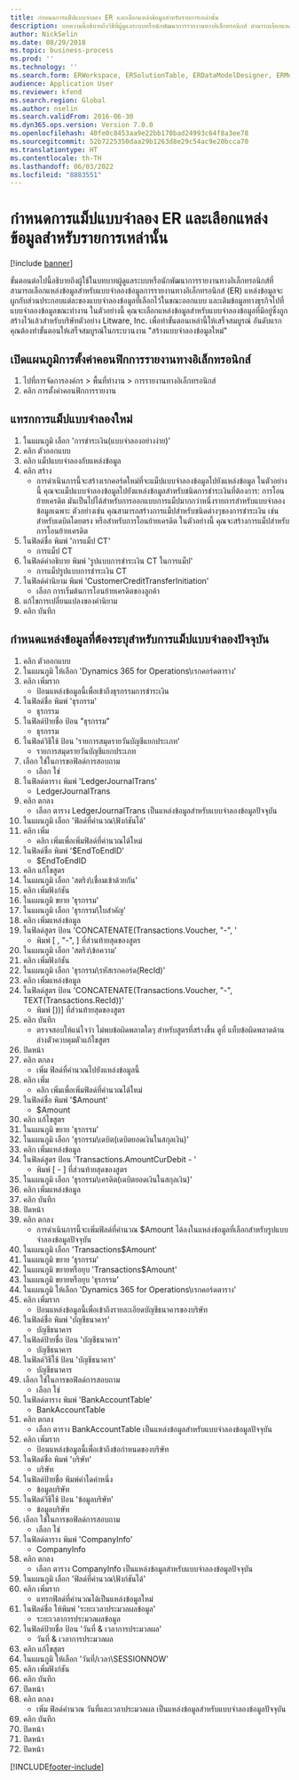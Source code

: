 ```yaml
---
title: กำหนดการแม็ปแบบจำลอง ER และเลือกแหล่งข้อมูลสำหรับรายการเหล่านั้น
description: บทความนี้อธิบายถึงวิธีที่ผู้ดูแลระบบหรือนักพัฒนาการรายงานทางอิเล็กทรอนิกส์ สามารถเลือกแหล่งข้อมูลสำหรับแบบจำลองข้อมูลการรายงานทางอิเล็กทรอนิกส์ได้
author: NickSelin
ms.date: 08/29/2018
ms.topic: business-process
ms.prod: ''
ms.technology: ''
ms.search.form: ERWorkspace, ERSolutionTable, ERDataModelDesigner, ERModelMappingTable, ERModelMappingDesigner, ERExpressionDesignerFormula
audience: Application User
ms.reviewer: kfend
ms.search.region: Global
ms.author: nselin
ms.search.validFrom: 2016-06-30
ms.dyn365.ops.version: Version 7.0.0
ms.openlocfilehash: 40fe0c8453aa9e22bb170bad24993c64f8a3ee78
ms.sourcegitcommit: 52b7225350daa29b1263d8e29c54ac9e20bcca70
ms.translationtype: HT
ms.contentlocale: th-TH
ms.lasthandoff: 06/03/2022
ms.locfileid: "8883551"
---
```

# <a name="define-er-model-mappings-and-select-data-sources-for-them"></a>กำหนดการแม็ปแบบจำลอง ER และเลือกแหล่งข้อมูลสำหรับรายการเหล่านั้น

[!include [banner](../../includes/banner.md)]

ขั้นตอนต่อไปนี้อธิบายถึงผู้ใช้ในบทบาทผู้ดูแลระบบหรือนักพัฒนาการรายงานทางอิเล็กทรอนิกส์ที่สามารถเลือกแหล่งข้อมูลสำหรับแบบจำลองข้อมูลการรายงานทางอิเล็กทรอนิกส์ (ER) แหล่งข้อมูลจะผูกกับส่วนประกอบแต่ละของแบบจำลองข้อมูลที่เลือกไว้ในขณะออกแบบ และเติมข้อมูลทางธุรกิจไปที่แบบจำลองข้อมูลขณะทำงาน ในตัวอย่างนี้ คุณจะเลือกแหล่งข้อมูลสำหรับแบบจำลองข้อมูลที่มีอยู่ซึ่งถูกสร้างไว้แล้วสำหรับบริษัทตัวอย่าง Litware, Inc. เพื่อทำขั้นตอนเหล่านี้ให้เสร็จสมบูรณ์ อันดับแรกคุณต้องทำขั้นตอนให้เสร็จสมบูรณ์ในกระบวนงาน "สร้างแบบจำลองข้อมูลใหม่"


## <a name="open-the-electronic-reporting-configurations-tree"></a>เปิดแผนภูมิการตั้งค่าคอนฟิกการรายงานทางอิเล็กทรอนิกส์
1. ไปที่การจัดการองค์กร > พื้นที่ทำงาน > การรายงานทางอิเล็กทรอนิกส์
2. คลิก การตั้งค่าคอนฟิกการรายงาน

## <a name="insert-a-new-model-mapping"></a>แทรกการแม็ปแบบจำลองใหม่
1. ในแผนภูมิ เลือก 'การชำระเงิน(แบบจำลองอย่างง่าย)'
2. คลิก ตัวออกแบบ
3. คลิก แม็ปแบบจำลองกับแหล่งข้อมูล
4. คลิก สร้าง
    * การดำเนินการนี้จะสร้างเรกคอร์ดใหม่ที่จะแม็ปแบบจำลองข้อมูลไปยังแหล่งข้อมูล ในตัวอย่างนี้ คุณจะแม็ปแบบจำลองข้อมูลไปยังแหล่งข้อมูลสำหรับชนิดการชำระเงินที่ต้องการ: การโอนย้ายเครดิต     มันเป็นไปได้สำหรับการออกแบบการแม็ปมากกว่าหนึ่งรายการสำหรับแบบจำลองข้อมูลเฉพาะ ตัวอย่างเช่น คุณสามารถสร้างการแม็ปสำหรับชนิดต่างๆของการชำระเงิน เช่น สำหรับเดบิตโดยตรง หรือสำหรับการโอนย้ายเครดิต ในตัวอย่างนี้ คุณจะสร้างการแม็ปสำหรับการโอนย้ายเครดิต  
5. ในฟิลด์ชื่อ พิมพ์ 'การแม็ป CT'
    * การแม็ป CT  
6. ในฟิลด์คำอธิบาย พิมพ์ 'รูปแบบการชำระเงิน CT ในการแม็ป'
    * การแม็ปรูปแบบการชำระเงิน CT  
7. ในฟิลด์คำนิยาม พิมพ์ 'CustomerCreditTransferInitiation'
    * เลือก การเริ่มต้นการโอนย้ายเครดิตของลูกค้า  
8. แก้ไขการเปลี่ยนแปลงของคำนิยาม
9. คลิก บันทึก

## <a name="define-required-data-sources-for-the-current-model-mapping"></a>กำหนดแหล่งข้อมูลที่ต้องระบุสำหรับการแม็ปแบบจำลองปัจจุบัน
1. คลิก ตัวออกแบบ
2. ในแผนภูมิ ให้เลือก 'Dynamics 365 for Operations\เรกคอร์ดตาราง'
3. คลิก เพิ่มราก
    * ป้อนแหล่งข้อมูลนี้เพื่อเข้าถึงธุรกรรมการชำระเงิน  
4. ในฟิลด์ชื่อ พิมพ์ 'ธุรกรรม'
    * ธุรกรรม  
5. ในฟิลด์ป้ายชื่อ ป้อน "ธุรกรรม"
    * ธุรกรรม  
6. ในฟิลด์วิธีใช้ ป้อน 'รายการสมุดรายวันบัญชีแยกประเภท'
    * รายการสมุดรายวันบัญชีแยกประเภท  
7. เลือก ใช่ในการขอฟิลด์การสอบถาม
    * เลือก ใช่  
8. ในฟิลด์ตาราง พิมพ์ 'LedgerJournalTrans'
    * LedgerJournalTrans  
9. คลิก ตกลง
    * เลือก ตาราง LedgerJournalTrans เป็นแหล่งข้อมูลสำหรับแบบจำลองข้อมูลปัจจุบัน  
10. ในแผนภูมิ เลือก 'ฟิลด์ที่คำนวณ\ฟังก์ชันได้'
11. คลิก เพิ่ม
    * คลิก เพิ่มเพื่อเพิ่มฟิลด์ที่คำนวณได้ใหม่  
12. ในฟิลด์ชื่อ พิมพ์ '$EndToEndID'
    * $EndToEndID  
13. คลิก แก้ไขสูตร
14. ในแผนภูมิ เลือก 'สตริง\เชื่อมเข้าด้วยกัน'
15. คลิก เพิ่มฟังก์ชัน
16. ในแผนภูมิ ขยาย 'ธุรกรรม'
17. ในแผนภูมิ เลือก 'ธุรกรรม\ใบสำคัญ'
18. คลิก เพิ่มแหล่งข้อมูล
19. ในฟิลด์สูตร ป้อน 'CONCATENATE(Transactions.Voucher, "-", '
    * พิมพ์ [ , "-", ] ที่ส่วนท้ายสุดของสูตร  
20. ในแผนภูมิ เลือก 'สตริง\ข้อความ'
21. คลิก เพิ่มฟังก์ชัน
22. ในแผนภูมิ เลือก 'ธุรกรรม\รหัสเรกคอร์ด(RecId)'
23. คลิก เพิ่มแหล่งข้อมูล
24. ในฟิลด์สูตร ป้อน 'CONCATENATE(Transactions.Voucher, "-", TEXT(Transactions.RecId))'
    * พิมพ์ [))] ที่ส่วนท้ายสุดของสูตร  
25. คลิก บันทึก
    * ตรวจสอบให้แน่ใจว่า ไม่พบข้อผิดพลาดใดๆ สำหรับสูตรที่สร้างขึ้น ดูที่ แท็บข้อผิดพลาดด้านล่างตัวควบคุมตัวแก้ไขสูตร  
26. ปิดหน้า
27. คลิก ตกลง
    * เพิ่ม ฟิลด์ที่คำนวณไปยังแหล่งข้อมูลนี้  
28. คลิก เพิ่ม
    * คลิก เพิ่มเพื่อเพิ่มฟิลด์ที่คำนวณได้ใหม่  
29. ในฟิลด์ชื่อ พิมพ์ '$Amount'
    * $Amount  
30. คลิก แก้ไขสูตร
31. ในแผนภูมิ ขยาย 'ธุรกรรม'
32. ในแผนภูมิ เลือก 'ธุรกรรม\เดบิต(เดบิตยอดเงินในสกุลเงิน)'
33. คลิก เพิ่มแหล่งข้อมูล
34. ในฟิลด์สูตร ป้อน 'Transactions.AmountCurDebit - '
    * พิมพ์ [ - ] ที่ส่วนท้ายสุดของสูตร  
35. ในแผนภูมิ เลือก 'ธุรกรรม\เครดิต(เดบิตยอดเงินในสกุลเงิน)'
36. คลิก เพิ่มแหล่งข้อมูล
37. คลิก บันทึก
38. ปิดหน้า
39. คลิก ตกลง
    * การดำเนินการนี้จะเพิ่มฟิลด์ที่คำนวณ $Amount ได้ลงในแหล่งข้อมูลที่เลือกสำหรับรูปแบบจำลองข้อมูลปัจจุบัน  
40. ในแผนภูมิ เลือก 'Transactions\$Amount'
41. ในแผนภูมิ ขยาย 'ธุรกรรม'
42. ในแผนภูมิ ขยายหรือยุบ 'Transactions\$Amount'
43. ในแผนภูมิ ขยายหรือยุบ 'ธุรกรรม'
44. ในแผนภูมิ ให้เลือก 'Dynamics 365 for Operations\เรกคอร์ดตาราง'
45. คลิก เพิ่มราก
    * ป้อนแหล่งข้อมูลนี้เพื่อเข้าถึงรายละเอียดบัญชีธนาคารของบริษัท  
46. ในฟิลด์ชื่อ พิมพ์ 'บัญชีธนาคาร'
    * บัญชีธนาคาร  
47. ในฟิลด์ป้ายชื่อ ป้อน 'บัญชีธนาคาร'
    * บัญชีธนาคาร  
48. ในฟิลด์วิธีใช้ ป้อน 'บัญชีธนาคาร'
    * บัญชีธนาคาร  
49. เลือก ใช่ในการขอฟิลด์การสอบถาม
    * เลือก ใช่  
50. ในฟิลด์ตาราง พิมพ์ 'BankAccountTable'
    * BankAccountTable  
51. คลิก ตกลง
    * เลือก ตาราง BankAccountTable เป็นแหล่งข้อมูลสำหรับแบบจำลองข้อมูลปัจจุบัน  
52. คลิก เพิ่มราก
    * ป้อนแหล่งข้อมูลนี้เพื่อเข้าถึงข้อกำหนดของบริษัท  
53. ในฟิลด์ชื่อ พิมพ์ 'บริษัท'
    * บริษัท  
54. ในฟิลด์ป้ายชื่อ พิมพ์ค่าใดค่าหนึ่ง
    * ข้อมูลบริษัท  
55. ในฟิลด์วิธีใช้ ป้อน 'ข้อมูลบริษัท'
    * ข้อมูลบริษัท  
56. เลือก ใช่ในการขอฟิลด์การสอบถาม
    * เลือก ใช่  
57. ในฟิลด์ตาราง พิมพ์ 'CompanyInfo'
    * CompanyInfo  
58. คลิก ตกลง
    * เลือก ตาราง CompanyInfo เป็นแหล่งข้อมูลสำหรับแบบจำลองข้อมูลปัจจุบัน  
59. ในแผนภูมิ เลือก 'ฟิลด์ที่คำนวณ\ฟังก์ชันได้'
60. คลิก เพิ่มราก
    * แทรกฟิลด์ที่คำนวณได้เป็นแหล่งข้อมูลใหม่  
61. ในฟิลด์ชื่อ ให้พิมพ์ 'ระยะเวลาประมวลผลข้อมูล'
    * ระยะเวลาการประมวลผลข้อมูล  
62. ในฟิลด์ป้ายชื่อ ป้อน 'วันที่ & เวลาการประมวลผล'
    * วันที่ & เวลาการประมวลผล  
63. คลิก แก้ไขสูตร
64. ในแผนภูมิ ให้เลือก 'วันที่/เวลา\SESSIONNOW'
65. คลิก เพิ่มฟังก์ชัน
66. คลิก บันทึก
67. ปิดหน้า
68. คลิก ตกลง
    * เพิ่ม ฟิลด์คำนวณ วันที่และเวลาประมวลผล เป็นแหล่งข้อมูลสำหรับแบบจำลองข้อมูลปัจจุบัน  
69. คลิก บันทึก
70. ปิดหน้า
71. ปิดหน้า
72. ปิดหน้า



[!INCLUDE[footer-include](../../../../includes/footer-banner.md)]